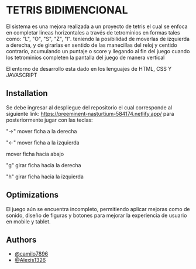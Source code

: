 # TETRIS BIDIMENCIONAL 
El sistema es una mejora realizada a un proyecto de tetris el cual se enfoca en completar lineas horizontales a través de tetrominios en formas tales como: "L", "O", "S", "Z", "l". teniendo la posibilidad de moverlas de izquierda a derecha, y de girarlas en sentido de las manecillas del reloj y centido contrario, acumulando un puntaje o score y llegando al fin del juego cuando los tetrominios completen la pantalla del juego de manera vertical

El entorno de desarrollo esta dado en los lenguajes de HTML, CSS Y JAVASCRIPT


## Installation

Se debe ingresar al despliegue del repositorio el cual corresponde al siguiente link: https://preeminent-nasturtium-584174.netlify.app/
para posteriormente jugar con las teclas: 

"->" mover ficha a la derecha

"<-" mover ficha a la izquierda

mover ficha hacia abajo

"g" girar ficha hacia la derecha 

"h" girar ficha hacia la izquierda
## Optimizations

El juego aún se encuentra incompleto, permitiendo aplicar mejoras como de sonido, diseño de figuras y botones para mejorar la experiencia de usuario en mobile y tablet.


## Authors

- [@camilo7896](https://github.com/camilo7896)
- [@Alexis1326](https://github.com/Alexis1326)
